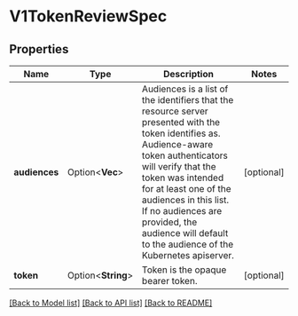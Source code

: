 # V1TokenReviewSpec

## Properties

Name | Type | Description | Notes
------------ | ------------- | ------------- | -------------
**audiences** | Option<**Vec<String>**> | Audiences is a list of the identifiers that the resource server presented with the token identifies as. Audience-aware token authenticators will verify that the token was intended for at least one of the audiences in this list. If no audiences are provided, the audience will default to the audience of the Kubernetes apiserver. | [optional]
**token** | Option<**String**> | Token is the opaque bearer token. | [optional]

[[Back to Model list]](../README.md#documentation-for-models) [[Back to API list]](../README.md#documentation-for-api-endpoints) [[Back to README]](../README.md)


